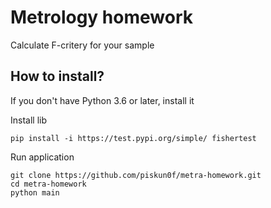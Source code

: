 # Metrology homework
Calculate F-critery for your sample

## How to install?

If you don't have Python 3.6 or later, install it

Install lib
```
pip install -i https://test.pypi.org/simple/ fishertest
```

Run application
```
git clone https://github.com/piskun0f/metra-homework.git
cd metra-homework
python main
```
